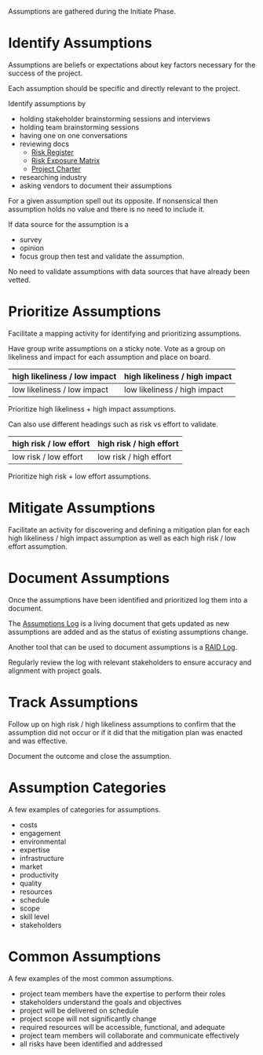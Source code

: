 Assumptions are gathered during the Initiate Phase.

# Identify Assumptions

Assumptions are beliefs or expectations about key factors necessary for the success of the project.

Each assumption should be specific and directly relevant to the project.

Identify assumptions by

- holding stakeholder brainstorming sessions and interviews
- holding team brainstorming sessions
- having one on one conversations
- reviewing docs
	- [Risk Register](../../Tooling/Risk%20Register.md)
	- [Risk Exposure Matrix](../../Tooling/Risk%20Exposure%20Matrix.md)
	- [Project Charter](../../Tooling/Project%20Charter.md)
- researching industry
- asking vendors to document their assumptions

For a given assumption spell out its opposite. If nonsensical then assumption holds no value and there is no need to include it.

If data source for the assumption is a 
- survey
- opinion
- focus group
then test and validate the assumption.

No need to validate assumptions with data sources that have already been vetted.

# Prioritize Assumptions

Facilitate a mapping activity for identifying and prioritizing assumptions.

Have group write assumptions on a sticky note.
Vote as a group on likeliness and impact for each assumption and place on board.

|high likeliness / low impact|high likeliness / high impact|
|--|--|
|low likeliness / low impact|low likeliness / high impact|

Prioritize high likeliness + high impact assumptions.

Can also use different headings such as risk vs effort to validate.

|high risk / low effort| high risk / high effort|
|--|--|
|low risk / low effort|low risk / high effort|

Prioritize high risk + low effort assumptions.

# Mitigate Assumptions

Facilitate an activity for discovering and defining a mitigation plan for each high likeliness / high impact assumption as well as  each high risk / low effort assumption.

# Document Assumptions

Once the assumptions have been identified and prioritized log them into a document.

The [Assumptions Log](../../Tooling/Assumptions%20Log.md) is a living document that gets updated as new assumptions are added and as the status of existing assumptions change.

Another tool that can be used to document assumptions is a [RAID Log](../../Tooling/RAID%20Log.md).

Regularly review the log with relevant stakeholders to ensure accuracy and alignment with project goals.

# Track Assumptions

Follow up on  high risk  / high likeliness assumptions to confirm that the assumption did not occur or if it did that the mitigation plan was enacted and was effective.

Document the outcome and close the assumption.

# Assumption Categories

A few examples of categories for assumptions.

- costs
- engagement
- environmental
- expertise
- infrastructure
- market
- productivity
- quality
- resources
- schedule
- scope
- skill level
- stakeholders

# Common Assumptions

A few examples of the most common assumptions.

- project team members have the expertise to perform their roles
- stakeholders understand the goals and objectives
- project will be delivered on schedule
- project scope will not significantly change
- required resources will be accessible, functional, and adequate
- project team members will collaborate and communicate effectively
- all risks have been identified and addressed

